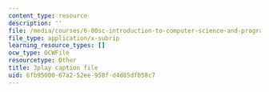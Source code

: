 ```yaml
---
content_type: resource
description: ''
file: /media/courses/6-00sc-introduction-to-computer-science-and-programming-spring-2011/6fb9500067a252ee958fd4d85dfb58c7_UHRhUufAlE4.vtt
file_type: application/x-subrip
learning_resource_types: []
ocw_type: OCWFile
resourcetype: Other
title: 3play caption file
uid: 6fb95000-67a2-52ee-958f-d4d85dfb58c7
---
```

